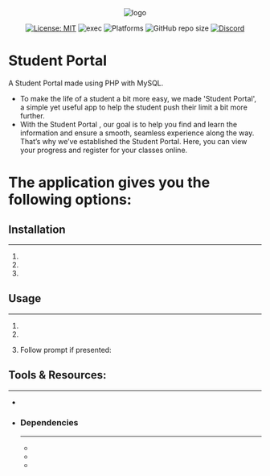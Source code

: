 <div align="center"> <img src="http://res.cloudinary.com/muhimen/image/upload/v1604122377/student_portal_logo.png" alt="logo"> 
  
 [![License: MIT](https://img.shields.io/badge/License-MIT-blue.svg)](LICENSE) ![exec](https://img.shields.io/badge/Executable-Windows%20%7C%20Linux-green.png)  ![Platforms](https://img.shields.io/badge/Platforms-Windows%20%7C%20Mac%20%7C%20Linux-blue.png)    ![GitHub repo size](https://img.shields.io/github/repo-size/fireplank/student-portal)  [![Discord](https://img.shields.io/discord/713785142597910549?label=Discord)](https://discord.gg/K2Cf6ma)

</div>

# Student Portal 
A Student Portal made using PHP with MySQL.
* To make the life of a student a bit more easy, we made 'Student Portal', a simple yet useful app to help the student push their limit a bit more further. 
* With the Student Portal , our goal is to help you find and learn the information and ensure a smooth, seamless experience along the way. That’s why we’ve established the Student Portal. Here, you can view your progress and register for your classes online.

# The application gives you the following options:

## Installation
---
1. 
2. 
3. 
## Usage
---
1. 
2. 
   
3. Follow prompt if presented:

   
## Tools & Resources:
---
* 
* 
    ### Dependencies
    ---
    * 
   * 
    *
    

